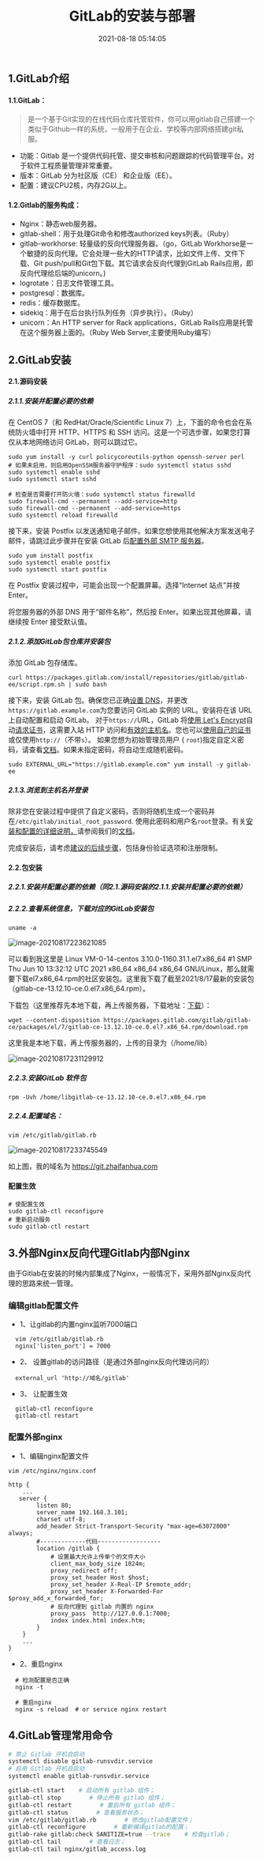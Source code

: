 ﻿---
title: GitLab的安装与部署
date: 2021-08-18 05:14:05
updated: 2022-01-05 10:15:05
description: GitLab的安装与部署
keywords: GitLab,安装与部署
cover: https://cdn.zhaifanhua.com/blog/img/202108172337072.png
top_img: https://cdn.zhaifanhua.com/blog/img/202108172337072.png
tags:
  - GitLab
categories:
  - 教程
---



## 1.GitLab介绍

#### 1.1.GitLab：

> 是一个基于Git实现的在线代码仓库托管软件，你可以用gitlab自己搭建一个类似于Github一样的系统，一般用于在企业、学校等内部网络搭建git私服。

- 功能：Gitlab 是一个提供代码托管、提交审核和问题跟踪的代码管理平台。对于软件工程质量管理非常重要。
- 版本：GitLab 分为社区版（CE） 和企业版（EE）。
- 配置：建议CPU2核，内存2G以上。

#### 1.2.Gitlab的服务构成：

- Nginx：静态web服务器。
- gitlab-shell：用于处理Git命令和修改authorized keys列表。（Ruby）
- gitlab-workhorse: 轻量级的反向代理服务器。（go，GitLab Workhorse是一个敏捷的反向代理。它会处理一些大的HTTP请求，比如文件上传、文件下载、Git push/pull和Git包下载。其它请求会反向代理到GitLab Rails应用，即反向代理给后端的unicorn。)
- logrotate：日志文件管理工具。
- postgresql：数据库。
- redis：缓存数据库。
- sidekiq：用于在后台执行队列任务（异步执行）。（Ruby）
- unicorn：An HTTP server for Rack applications，GitLab Rails应用是托管在这个服务器上面的。（Ruby Web Server,主要使用Ruby编写）

## 2.GitLab安装

#### 2.1.源码安装

##### 2.1.1.安装并配置必要的依赖

在 CentOS 7（和 RedHat/Oracle/Scientific Linux 7）上，下面的命令也会在系统防火墙中打开 HTTP、HTTPS 和 SSH 访问。这是一个可选步骤，如果您打算仅从本地网络访问 GitLab，则可以跳过它。

```
sudo yum install -y curl policycoreutils-python openssh-server perl
# 如果未启用，则启用OpenSSH服务器守护程序：sudo systemctl status sshd
sudo systemctl enable sshd
sudo systemctl start sshd

# 检查是否需要打开防火墙：sudo systemctl status firewalld
sudo firewall-cmd --permanent --add-service=http
sudo firewall-cmd --permanent --add-service=https
sudo systemctl reload firewalld
```

接下来，安装 Postfix 以发送通知电子邮件。如果您想使用其他解决方案发送电子邮件，请跳过此步骤并在安装 GitLab 后[配置外部 SMTP 服务器](https://docs.gitlab.com/omnibus/settings/smtp.html)。

```
sudo yum install postfix
sudo systemctl enable postfix
sudo systemctl start postfix
```

在 Postfix 安装过程中，可能会出现一个配置屏幕。选择“Internet 站点”并按 Enter。

将您服务器的外部 DNS 用于“邮件名称”，然后按 Enter。如果出现其他屏幕，请继续按 Enter 接受默认值。

##### 2.1.2.添加GitLab包仓库并安装包

添加 GitLab 包存储库。

```
curl https://packages.gitlab.com/install/repositories/gitlab/gitlab-ee/script.rpm.sh | sudo bash
```

接下来，安装 GitLab 包。确保您已正确[设置 DNS](https://docs.gitlab.com/omnibus/settings/dns.html)，并更改`https://gitlab.example.com`为您要访问 GitLab 实例的 URL。安装将在该 URL 上自动配置和启动 GitLab。
对于`https://`URL，GitLab 将[使用 Let's Encrypt](https://docs.gitlab.com/omnibus/settings/ssl.html#lets-encrypthttpsletsencryptorg-integration)自动[请求证书](https://docs.gitlab.com/omnibus/settings/ssl.html#lets-encrypthttpsletsencryptorg-integration)，这需要入站 HTTP 访问和[有效的主机名](https://docs.gitlab.com/omnibus/settings/dns.html)。您也可以[使用自己的证书](https://docs.gitlab.com/omnibus/settings/nginx.html#manually-configuring-https)或仅使用`http://`（不带`s`）。
如果您想为初始管理员用户 ( `root`)指定自定义密码，请查看[文档](https://docs.gitlab.com/omnibus/installation/index.html#set-up-the-initial-password)。如果未指定密码，将自动生成随机密码。

```
sudo EXTERNAL_URL="https://gitlab.example.com" yum install -y gitlab-ee
```

##### 2.1.3.浏览到主机名并登录

除非您在安装过程中提供了自定义密码，否则将随机生成一个密码并在`/etc/gitlab/initial_root_password`. 使用此密码和用户名`root`登录。有关[安装和配置的详细说明，](https://docs.gitlab.com/omnibus/README.html#installation-and-configuration-using-omnibus-package)请参阅我们的[文档](https://docs.gitlab.com/omnibus/README.html#installation-and-configuration-using-omnibus-package)。

完成安装后，请考虑[建议的后续步骤](https://docs.gitlab.com/ee/install/next_steps.html)，包括身份验证选项和注册限制。

#### 2.2.包安装

##### 2.2.1.安装并配置必要的依赖（同2.1.源码安装的2.1.1.安装并配置必要的依赖）

##### 2.2.2.查看系统信息，下载对应的GitLab安装包

```
uname -a
```

![image-20210817223621085](https://cdn.zhaifanhua.com/blog/img/202108172236480.png)

可以看到我这里是 Linux VM-0-14-centos 3.10.0-1160.31.1.el7.x86_64 #1 SMP Thu Jun 10 13:32:12 UTC 2021 x86_64 x86_64 x86_64 GNU/Linux，那么就需要下载el7.x86_64.rpm的社区安装包。这里我下载了截至2021/8/17最新的安装包（gitlab-ce-13.12.10-ce.0.el7.x86_64.rpm）。

下载包（这里推荐先本地下载，再上传服务器，下载地址：[下载](https://packages.gitlab.com/gitlab/gitlab-ce/packages/el/7/gitlab-ce-13.12.10-ce.0.el7.x86_64.rpm/download.rpm)）：

```
wget --content-disposition https://packages.gitlab.com/gitlab/gitlab-ce/packages/el/7/gitlab-ce-13.12.10-ce.0.el7.x86_64.rpm/download.rpm
```

这里我是本地下载，再上传服务器的，上传的目录为（/home/lib）

![image-20210817231129912](https://cdn.zhaifanhua.com/blog/img/202108172311381.png)

##### 2.2.3.安装GitLab 软件包

```
rpm -Uvh /home/libgitlab-ce-13.12.10-ce.0.el7.x86_64.rpm
```

##### 2.2.4.配置域名： 

```
vim /etc/gitlab/gitlab.rb
```

![image-20210817233745549](https://cdn.zhaifanhua.com/blog/img/202108172337072.png)

如上图，我的域名为 https://git.zhaifanhua.com 

#### 配置生效

```
# 使配置生效
sudo gitlab-ctl reconfigure
# 重新启动服务
sudo gitlab-ctl restart
```

## 3.外部Nginx反向代理Gitlab内部Nginx

由于Gitlab在安装的时候内部集成了Nginx，一般情况下，采用外部Nginx反向代理的思路来统一管理。

### 编辑gitlab配置文件

- 1、让gitlab的内置nginx监听7000端口

```
  vim /etc/gitlab/gitlab.rb
  nginx['listen_port'] = 7000
```

- 2、 设置gitlab的访问路径（是通过外部nginx反向代理访问的）

```
  external_url 'http://域名/gitlab'
```

- 3、 让配置生效

```
  gitlab-ctl reconfigure
  gitlab-ctl restart
```

### 配置外部nginx

- 1、编辑nginx配置文件

```
vim /etc/nginx/nginx.conf
```

```
http {
    ...
   server {
        listen 80;
        server_name 192.168.3.101;
        charset utf-8;
        add_header Strict-Transport-Security "max-age=63072000" always;
        #-------------代码------------------
        location /gitlab {
            # 设置最大允许上传单个的文件大小
            client_max_body_size 1024m;
            proxy_redirect off;
            proxy_set_header Host $host;
            proxy_set_header X-Real-IP $remote_addr;
            proxy_set_header X-Forwarded-For $proxy_add_x_forwarded_for;
            # 反向代理到 gitlab 内置的 nginx
            proxy_pass  http://127.0.0.1:7000;
            index index.html index.htm;
        }
    }
    ...
}
```

- 2、重启nginx

```
  # 检测配置是否正确
  nginx -t
    
  # 重启nginx
  nginx -s reload  # or service nginx restart
```

## 4.GitLab管理常用命令

```bash
# 禁止 Gitlab 开机自启动
systemctl disable gitlab-runsvdir.service
# 启用 Gitlab 开机自启动
systemctl enable gitlab-runsvdir.service

gitlab-ctl start    # 启动所有 gitlab 组件；
gitlab-ctl stop        # 停止所有 gitlab 组件；
gitlab-ctl restart        # 重启所有 gitlab 组件；
gitlab-ctl status        # 查看服务状态；
vim /etc/gitlab/gitlab.rb        # 修改gitlab配置文件；
gitlab-ctl reconfigure        # 重新编译gitlab的配置；
gitlab-rake gitlab:check SANITIZE=true --trace    # 检查gitlab；
gitlab-ctl tail        # 查看日志；
gitlab-ctl tail nginx/gitlab_access.log
```
